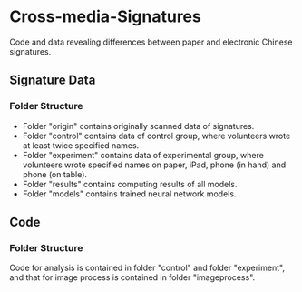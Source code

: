 # Cross-media-Signatures
Code and data revealing differences between paper and electronic Chinese signatures.

## Signature Data
### Folder Structure
- Folder "origin" contains originally scanned data of signatures.
- Folder "control" contains data of control group, where volunteers wrote at least twice specified names.
- Folder "experiment" contains data of experimental group, where volunteers wrote specified names on paper, iPad, phone (in hand) and phone (on table).
- Folder "results" contains computing results of all models.
- Folder "models" contains trained neural network models.

## Code
### Folder Structure
Code for analysis is contained in folder "control" and folder "experiment", and that for image process is contained in folder "imageprocess".